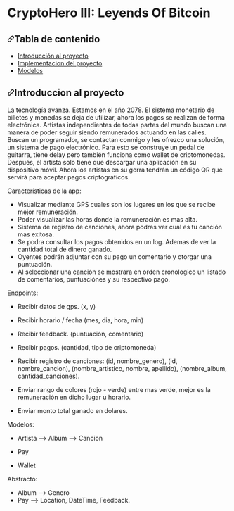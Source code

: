 <h1> CryptoHero III: Leyends Of Bitcoin </h1>

<h2><a id="user-content-tabla-de-contenido" class="anchor" aria-hidden="true" href="#tabla-de-contenido"><svg class="octicon octicon-link" viewBox="0 0 16 16" version="1.1" width="16" height="16" aria-hidden="true"><path fill-rule="evenodd" d="M7.775 3.275a.75.75 0 001.06 1.06l1.25-1.25a2 2 0 112.83 2.83l-2.5 2.5a2 2 0 01-2.83 0 .75.75 0 00-1.06 1.06 3.5 3.5 0 004.95 0l2.5-2.5a3.5 3.5 0 00-4.95-4.95l-1.25 1.25zm-4.69 9.64a2 2 0 010-2.83l2.5-2.5a2 2 0 012.83 0 .75.75 0 001.06-1.06 3.5 3.5 0 00-4.95 0l-2.5 2.5a3.5 3.5 0 004.95 4.95l1.25-1.25a.75.75 0 00-1.06-1.06l-1.25 1.25a2 2 0 01-2.83 0z"></path></svg></a>Tabla de contenido
</h2>
<ul>
  <li><a href="#introduccion-al-proyecto">Introducción al proyecto</a></li>
  <li><a href="#implementaci%C3%B3n-del-proyecto">Implementacion del proyecto</a></li>
  <li><a href="#modelos">Modelos</a></li>
</ul>

<h2><a id="user-content-introduccion-al-proyecto" class="anchor" aria-hidden="true" href="#introduccion-al-proyecto"><svg class="octicon octicon-link" viewBox="0 0 16 16" version="1.1" width="16" height="16" aria-hidden="true"><path fill-rule="evenodd" d="M7.775 3.275a.75.75 0 001.06 1.06l1.25-1.25a2 2 0 112.83 2.83l-2.5 2.5a2 2 0 01-2.83 0 .75.75 0 00-1.06 1.06 3.5 3.5 0 004.95 0l2.5-2.5a3.5 3.5 0 00-4.95-4.95l-1.25 1.25zm-4.69 9.64a2 2 0 010-2.83l2.5-2.5a2 2 0 012.83 0 .75.75 0 001.06-1.06 3.5 3.5 0 00-4.95 0l-2.5 2.5a3.5 3.5 0 004.95 4.95l1.25-1.25a.75.75 0 00-1.06-1.06l-1.25 1.25a2 2 0 01-2.83 0z"></path></svg></a>Introduccion al proyecto</h2>

La tecnología avanza. Estamos en el año 2078.
El sistema monetario de billetes y monedas se deja de utilizar, ahora los pagos se realizan de forma electrónica.
Artistas independientes de todas partes del mundo buscan una manera de poder seguir siendo remunerados actuando en las calles.
Buscan un programador, se contactan conmigo y les ofrezco una solución, un sistema de pago electrónico.
Para esto se construye un pedal de guitarra, tiene delay pero también funciona como wallet de criptomonedas.
Después, el artista solo tiene que descargar una aplicación en su dispositivo móvil.
Ahora los artistas en su gorra tendrán un código QR que servirá para aceptar pagos criptográficos.

Características de la app:
* Visualizar mediante GPS cuales son los lugares en los que se recibe mejor remuneración.
* Poder visualizar las horas donde la remuneración es mas alta.
* Sistema de registro de canciones, ahora podras ver cual es tu canción mas exitosa.
* Se podra consultar los pagos obtenidos en un log. Ademas de ver la cantidad total de dinero ganado.
* Oyentes podrán adjuntar con su pago un comentario y otorgar una puntuación.
* Al seleccionar una canción se mostrara en orden cronologico un listado de comentarios, puntuaciónes y su respectivo pago.

Endpoints:
* Recibir datos de gps. (x, y)
* Recibir horario / fecha (mes, dia, hora, min)
* Recibir feedback. (puntuación, comentario)
* Recibir pagos. (cantidad, tipo de criptomoneda)
* Recibir registro de canciones: (id, nombre_genero), (id, nombre_cancion), (nombre_artistico, nombre, apellido), (nombre_album, cantidad_canciones).

* Enviar rango de colores (rojo - verde) entre mas verde, mejor es la remuneración en dicho lugar u horario.
* Enviar monto total ganado en dolares.

Modelos:<br>
* Artista --> Album --> Cancion

* Pay
* Wallet

Abstracto:<br>
* Album --> Genero<br>
* Pay --> Location, DateTime, Feedback.
